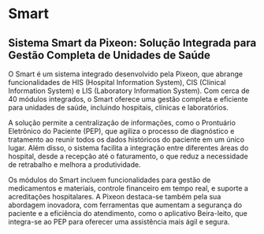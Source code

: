 # Smart

## Sistema Smart da Pixeon: Solução Integrada para Gestão Completa de Unidades de Saúde

O Smart é um sistema integrado desenvolvido pela Pixeon, que abrange funcionalidades de HIS (Hospital Information System), CIS (Clinical Information System) e LIS (Laboratory Information System). Com cerca de 40 módulos integrados, o Smart oferece uma gestão completa e eficiente para unidades de saúde, incluindo hospitais, clínicas e laboratórios.

A solução permite a centralização de informações, como o Prontuário Eletrônico do Paciente (PEP), que agiliza o processo de diagnóstico e tratamento ao reunir todos os dados históricos do paciente em um único lugar. Além disso, o sistema facilita a integração entre diferentes áreas do hospital, desde a recepção até o faturamento, o que reduz a necessidade de retrabalho e melhora a produtividade.

Os módulos do Smart incluem funcionalidades para gestão de medicamentos e materiais, controle financeiro em tempo real, e suporte a acreditações hospitalares. A Pixeon destaca-se também pela sua abordagem inovadora, com ferramentas que aumentam a segurança do paciente e a eficiência do atendimento, como o aplicativo Beira-leito, que integra-se ao PEP para oferecer uma assistência mais ágil e segura.

